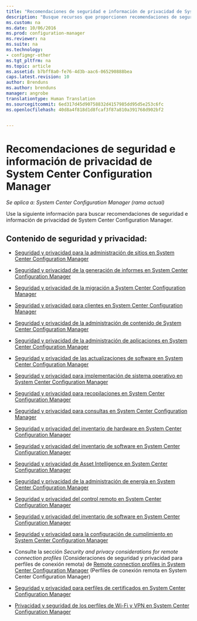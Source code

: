 ```yaml
---
title: "Recomendaciones de seguridad e información de privacidad de System Center Configuration Manager | Microsoft Docs"
description: "Busque recursos que proporcionen recomendaciones de seguridad e información de privacidad de System Center Configuration Manager."
ms.custom: na
ms.date: 10/06/2016
ms.prod: configuration-manager
ms.reviewer: na
ms.suite: na
ms.technology:
- configmgr-other
ms.tgt_pltfrm: na
ms.topic: article
ms.assetid: b7bff8a0-fe76-4d3b-aac6-065290888bea
caps.latest.revision: 10
author: Brenduns
ms.author: brenduns
manager: angrobe
translationtype: Human Translation
ms.sourcegitcommit: 6ed317d45d90758832d4157985dd95d5e253c6fc
ms.openlocfilehash: 40d8a4f818d1d8fcaf3f87a810a391768d902bf2


---
```

# <a name="security-best-practices-and-privacy-information-for-system-center-configuration-manager"></a>Recomendaciones de seguridad e información de privacidad de System Center Configuration Manager

*Se aplica a: System Center Configuration Manager (rama actual)*

Use la siguiente información para buscar recomendaciones de seguridad e información de privacidad de System Center Configuration Manager.  

## <a name="security-and-privacy-content"></a>Contenido de seguridad y privacidad:  

-   [Seguridad y privacidad para la administración de sitios en System Center Configuration Manager](../../../core/plan-design/hierarchy/security-and-privacy-for-site-administration.md)  

-   [Seguridad y privacidad de la generación de informes en System Center Configuration Manager](../../../core/servers/manage/security-and-privacy-for-reporting.md)  

-   [Seguridad y privacidad de la migración a System Center Configuration Manager](../../../core/migration/security-and-privacy-for-migration.md)  

-   [Seguridad y privacidad para clientes en System Center Configuration Manager](../../../core/clients/deploy/plan/security-and-privacy-for-clients.md)  

-   [Seguridad y privacidad de la administración de contenido de System Center Configuration Manager](../../../core/plan-design/hierarchy/security-and-privacy-for-content-management.md)  

-   [Seguridad y privacidad de la administración de aplicaciones en System Center Configuration Manager](../../../apps/plan-design/security-and-privacy-for-application-management.md)  

-   [Seguridad y privacidad de las actualizaciones de software en System Center Configuration Manager](../../../sum/plan-design/security-and-privacy-for-software-updates.md)  

-   [Seguridad y privacidad para implementación de sistema operativo en System Center Configuration Manager](../../../osd/plan-design/security-and-privacy-for-operating-system-deployment.md)  

-   [Seguridad y privacidad para recopilaciones en System Center Configuration Manager](../../../core/clients/manage/collections/security-and-privacy-for-collections.md)  

-   [Seguridad y privacidad para consultas en System Center Configuration Manager](../../../core/servers/manage/security-and-privacy-for-queries.md)  

-   [Seguridad y privacidad del inventario de hardware en System Center Configuration Manager](../../../core/clients/manage/inventory/security-and-privacy-for-hardware-inventory.md)  

-   [Seguridad y privacidad del inventario de software en System Center Configuration Manager](../../../core/clients/manage/inventory/security-and-privacy-for-software-inventory.md)  

-   [Seguridad y privacidad de Asset Intelligence en System Center Configuration Manager](../../../core/clients/manage/asset-intelligence/security-and-privacy-for-asset-intelligence.md)  

-   [Seguridad y privacidad de la administración de energía en System Center Configuration Manager](../../../core/clients/manage/power/security-and-privacy-for-power-management.md)  

-   [Seguridad y privacidad del control remoto en System Center Configuration Manager](../../../core/clients/manage/remote-control/security-and-privacy-for-remote-control.md)  

-   [Seguridad y privacidad del inventario de software en System Center Configuration Manager](../../../core/clients/manage/inventory/security-and-privacy-for-software-inventory.md)  

-   [Seguridad y privacidad para la configuración de cumplimiento en System Center Configuration Manager](../../../compliance/plan-design/security-and-privacy-for-compliance-settings.md)  

-   Consulte la sección *Security and privacy considerations for remote connection profiles* (Consideraciones de seguridad y privacidad para perfiles de conexión remota) de [Remote connection profiles in System Center Configuration Manager](/sccm/compliance/deploy-use/create-remote-connection-profiles) (Perfiles de conexión remota en System Center Configuration Manager)  

-   [Seguridad y privacidad para perfiles de certificados en System Center Configuration Manager](../../../protect/plan-design/security-and-privacy-for-certificate-profiles.md)  

-   [Privacidad y seguridad de los perfiles de Wi-Fi y VPN en System Center Configuration Manager](../../../protect/plan-design/security-and-privacy-for-wifi-vpn-profiles.md)  



<!--HONumber=Dec16_HO3-->


